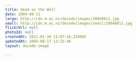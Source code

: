 ```yaml
---
title: Head on the Wall
date: 2004-08-11
large: http://cdn.m.ac.nz/decade/images/20040811.jpg
small: http://cdn.m.ac.nz/decade/images/small/20040811.jpg
flickrUrl: null
photoId: null
createdAt: 2011-01-30 11:07:16.234985
updatedAt: 2004-08-17 13:32:40
layout: decade-image

---
```


